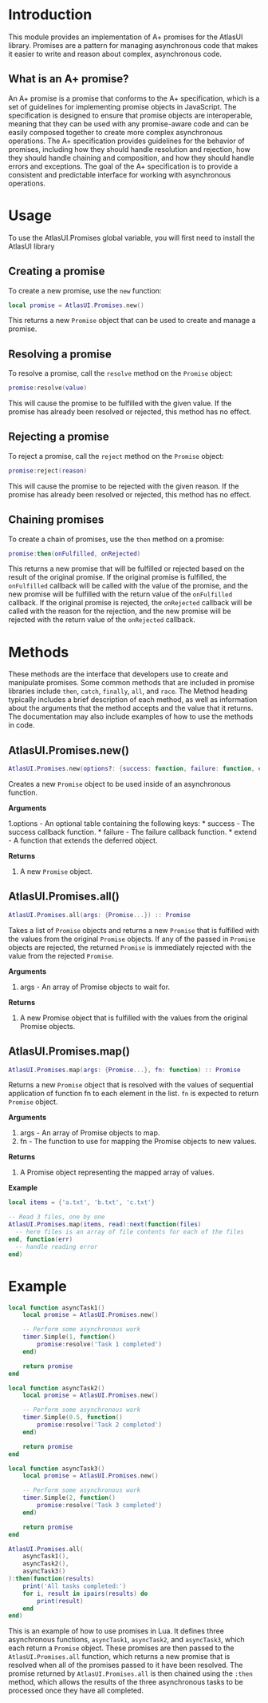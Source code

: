 # Introduction

This module provides an implementation of A+ promises for the AtlasUI library. Promises are a pattern for managing asynchronous code that makes it easier to write and reason about complex, asynchronous code.

## What is an A+ promise?

An A+ promise is a promise that conforms to the A+ specification, which is a set of guidelines for implementing promise objects in JavaScript. The specification is designed to ensure that promise objects are interoperable, meaning that they can be used with any promise-aware code and can be easily composed together to create more complex asynchronous operations. The A+ specification provides guidelines for the behavior of promises, including how they should handle resolution and rejection, how they should handle chaining and composition, and how they should handle errors and exceptions. The goal of the A+ specification is to provide a consistent and predictable interface for working with asynchronous operations.

# Usage

To use the AtlasUI.Promises global variable, you will first need to install the AtlasUI library

## Creating a promise

To create a new promise, use the `new` function:

```lua
local promise = AtlasUI.Promises.new()
```

This returns a new `Promise` object that can be used to create and manage a promise.

## Resolving a promise

To resolve a promise, call the `resolve` method on the `Promise` object:

```lua
promise:resolve(value)
```

This will cause the promise to be fulfilled with the given value. If the promise has already been resolved or rejected, this method has no effect.

## Rejecting a promise

To reject a promise, call the `reject` method on the `Promise` object:

```lua
promise:reject(reason)
```

This will cause the promise to be rejected with the given reason. If the promise has already been resolved or rejected, this method has no effect.

## Chaining promises

To create a chain of promises, use the `then` method on a promise:

```lua
promise:then(onFulfilled, onRejected)
```


This returns a new promise that will be fulfilled or rejected based on the result of the original promise. If the original promise is fulfilled, the `onFulfilled` callback will be called with the value of the promise, and the new promise will be fulfilled with the return value of the `onFulfilled` callback. If the original promise is rejected, the `onRejected` callback will be called with the reason for the rejection, and the new promise will be rejected with the return value of the `onRejected` callback.

# Methods

These methods are the interface that developers use to create and manipulate promises. Some common methods that are included in promise libraries include `then`, `catch`, `finally`, `all`, and `race`. The Method heading typically includes a brief description of each method, as well as information about the arguments that the method accepts and the value that it returns. The documentation may also include examples of how to use the methods in code.

## AtlasUI.Promises.new()

```lua
AtlasUI.Promises.new(options?: {success: function, failure: function, extend: function}) :: Promise
```

Creates a new `Promise` object to be used inside of an asynchronous function.


**Arguments**

1.options - An optional table containing the following keys:
    * success - The success callback function.
    * failure - The failure callback function.
    * extend - A function that extends the deferred object.

**Returns**

1. A new `Promise` object.

## AtlasUI.Promises.all()

```lua
AtlasUI.Promises.all(args: {Promise...}) :: Promise
```

Takes a list of `Promise` objects and returns a new `Promise` that is fulfilled with the values from the original `Promise` objects. If any of the passed in `Promise` objects are rejected, the returned `Promise` is immediately rejected with the value from the rejected `Promise`.

**Arguments**

1. args - An array of Promise objects to wait for.

**Returns**

1. A new Promise object that is fulfilled with the values from the original Promise objects.

## AtlasUI.Promises.map()

```lua
AtlasUI.Promises.map(args: {Promise...}, fn: function) :: Promise
```

Returns a new `Promise` object that is resolved with the values of sequential application of function fn to each element in the list. `fn` is expected to return `Promise` object.

**Arguments**

1. args - An array of Promise objects to map.
2. fn - The function to use for mapping the Promise objects to new values.

**Returns**
1. A Promise object representing the mapped array of values.

**Example**

```lua
local items = {'a.txt', 'b.txt', 'c.txt'}

-- Read 3 files, one by one
AtlasUI.Promises.map(items, read):next(function(files)
  -- here files is an array of file contents for each of the files
end, function(err)
  -- handle reading error
end)
```

# Example

```lua
local function asyncTask1()
    local promise = AtlasUI.Promises.new()

    -- Perform some asynchronous work
    timer.Simple(1, function()
        promise:resolve('Task 1 completed')
    end)

    return promise
end

local function asyncTask2()
    local promise = AtlasUI.Promises.new()

    -- Perform some asynchronous work
    timer.Simple(0.5, function()
        promise:resolve('Task 2 completed')
    end)

    return promise
end

local function asyncTask3()
    local promise = AtlasUI.Promises.new()

    -- Perform some asynchronous work
    timer.Simple(2, function()
        promise:resolve('Task 3 completed')
    end)

    return promise
end

AtlasUI.Promises.all(
    asyncTask1(),
    asyncTask2(),
    asyncTask3()
):then(function(results)
    print('All tasks completed:')
    for i, result in ipairs(results) do
        print(result)
    end
end)
```

This is an example of how to use promises in Lua. It defines three asynchronous functions, `asyncTask1`, `asyncTask2`, and `asyncTask3`, which each return a `Promise` object. These promises are then passed to the `AtlasUI.Promises.all` function, which returns a new promise that is resolved when all of the promises passed to it have been resolved. The promise returned by `AtlasUI.Promises.all` is then chained using the `:then` method, which allows the results of the three asynchronous tasks to be processed once they have all completed.